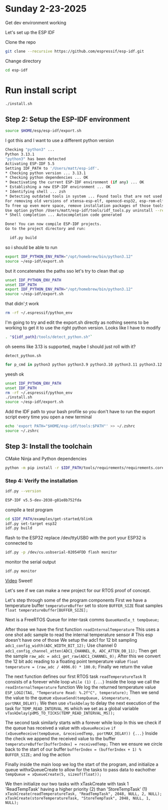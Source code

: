 # Sunday 2-23-2025

Get dev environment working 

Let's set up the ESP IDF 

Clone the repo
```bash
git clone --recursive https://github.com/espressif/esp-idf.git
```
Change directory
```bash
cd esp-idf
```

# Run install script
```bash
./install.sh
```

## Step 2: Setup the ESP-IDF environment
```bash
source $HOME/esp/esp-idf/export.sh
```
I got this and I want to use a different python version
```bash
Checking "python3" ...
Python 3.13.1
"python3" has been detected
Activating ESP-IDF 5.5
Setting IDF_PATH to '/Users/matt/esp-idf'.
* Checking python version ... 3.13.1
* Checking python dependencies ... OK
* Deactivating the current ESP-IDF environment (if any) ... OK
* Establishing a new ESP-IDF environment ... OK
* Identifying shell ... zsh
* Detecting outdated tools in system ... Found tools that are not used by active ESP-IDF version.
For removing old versions of xtensa-esp-elf, openocd-esp32, esp-rom-elfs, xtensa-esp-elf-gdb use command 'python /Users/matt/esp-idf/tools/idf_tools.py uninstall'
To free up even more space, remove installation packages of those tools.
Use option python /Users/matt/esp-idf/tools/idf_tools.py uninstall --remove-archives.
* Shell completion ... Autocompletion code generated

Done! You can now compile ESP-IDF projects.
Go to the project directory and run:

  idf.py build
```
so i should be able to run 
```bash
export IDF_PYTHON_ENV_PATH="/opt/homebrew/bin/python3.12"
source ~/esp-idf/export.sh
```
but it concatenates the paths sso let's try to clean that up
```bash
unset IDF_PYTHON_ENV_PATH
unset IDF_PATH
export IDF_PYTHON_ENV_PATH="/opt/homebrew/bin/python3.12"
source ~/esp-idf/export.sh
```
that didn';t work
```bash
rm -rf ~/.espressif/python_env

```
I'm going to try and edit the export.sh directly as nothing seems to be working to get it to use the right python version.
Looks like I have to modify 
```bash
. "${idf_path}/tools/detect_python.sh"`
```
oh seems like 3.13 is supported, maybe I should just roll with it?

`detect_python.sh`
```bash
for p_cmd in python3 python python3.9 python3.10 python3.11 python3.12 python3.13; do
```

yeesh ok 
```bash
unset IDF_PYTHON_ENV_PATH
unset IDF_PATH
rm -rf ~/.espressif/python_env    
./install.sh     
source ~/esp-idf/export.sh
```

Add the IDF path to your bash profile so you don't have to run the export script every time you open a new terminal
```bash
echo 'export PATH="$HOME/esp-idf/tools:$PATH"' >> ~/.zshrc
source ~/.zshrc
```

## Step 3: Install the toolchain 
CMake Ninja and Python dependencies 
```bash
python -m pip install -r $IDF_PATH/tools/requirements/requirements.core.txt
```

### Step 4: Verify the installation
```bash
idf.py --version
```
```bash
ESP-IDF v5.5-dev-2038-g81e8b752fda
```

compile a test program
```bash
cd $IDF_PATH/examples/get-started/blink
idf.py set-target esp32
idf.py build
```

flash to the ESP32
replace /dev/ttyUSB0 with the port your ESP32 is connected to
```bash
idf.py -p /dev/cu.usbserial-02054FDD flash monitor
```

monitor the serial output
```bash
idf.py monitor
```
[Video](static/video/esp32_blink.mp4)
Sweet!

Let's see if we can make a new project for our RTOS proof of concept.

Let's step through some of the program components
First we have a temperature buffer `temperatureBuffer` set to store `BUFFER_SIZE` float samples `float temperatureBuffer[BUFFER_SIZE];`

Next is a FreeRTOS Queue for inter-task comms
`QueueHandle_t tempQueue;`

After those we have the first function `readInternalTemperature`
This uses a one shot adc sample to read the internal temperature sensor # This esp doesn't have one of those
We setup the adc1 for 12 bit sampling `adc1_config_width(ADC_WIDTH_BIT_12);`
Use channel 0 `adc1_config_channel_atten(ADC1_CHANNEL_0, ADC_ATTEN_DB_11);`
Then get the sample `raw_adc = adc1_get_raw(ADC1_CHANNEL_0);`
After this we convert the 12 bit adc reading to a floating point temperature value `float temperature = (raw_adc / 4096.0) * 100.0;`
Finally we return the value

The next function defines our first RTOS task `readTemperatureTask`
It consists of a forever while loop `while (1) {...}`
Inside the loop we call the `readInternalTemperature` function 
We log the returned temperature value `ESP_LOGI(TAG, "Temperature Read: %.2f°C", temperature);`
Then we send the value to the queue
`xQueueSend(tempQueue, &temperature, portMAX_DELAY);`
We then use `vTaskDelay` to delay the next execution of the task for `TEMP_READ_INTERVAL_MS` which we set as a global variable 
`vTaskDelay(pdMS_TO_TICKS(TEMP_READ_INTERVAL_MS));`

The second task similarly starts with a forever while loop
In this we check if the queue has received a value with `xQueueReceive` `if (xQueueReceive(tempQueue, &receivedTemp, portMAX_DELAY)) {...}`
Inside the check we append the received value to the buffer `temperatureBuffer[bufferIndex] = receivedTemp;`
Then we ensure we circle back to the start of our buffer `bufferIndex = (bufferIndex + 1) % BUFFER_SIZE;` and log the action

Finally inside the main loop we log the start of the program, and initialize a queue withxQueueCreate to allow for the tasks to pass data to eachother `tempQueue = xQueueCreate(5, sizeof(float));`

We then initialize our two tasks with xTaskCreate with task 1 'ReadTempTask' having a higher priority (2) than 'StoreTempTask' (1)
`xTaskCreate(readTemperatureTask, "ReadTempTask", 2048, NULL, 2, NULL);` 
`xTaskCreate(storeTemperatureTask, "StoreTempTask", 2048, NULL, 1, NULL);`












